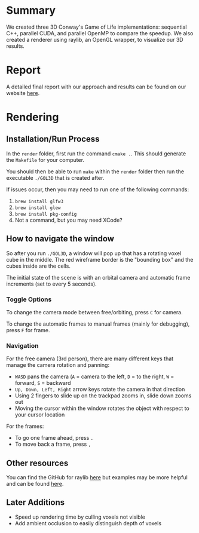 # Summary

We created three 3D Conway's Game of Life implementations: sequential C++, parallel CUDA, and parallel OpenMP to compare the speedup. We also created a renderer using raylib, an OpenGL wrapper, to visualize our 3D results.

# Report

A detailed final report with our approach and results can be found on our website [here](https://kat-04.github.io).

# Rendering

## Installation/Run Process

In the `render` folder, first run the command `cmake .`. This should generate the `Makefile` for your computer.

You should then be able to run `make` within the `render` folder then run the executable `./GOL3D` that is created after.

If issues occur, then you may need to run one of the following commands:

1) `brew install glfw3`
2) `brew install glew`
3) `brew install pkg-config`
4) Not a command, but you may need XCode?

## How to navigate the window

So after you run `./GOL3D`, a window will pop up that has a rotating voxel cube in the middle. The red wireframe border is the "bounding box" and the cubes inside are the cells.

The initial state of the scene is with an orbital camera and automatic frame increments (set to every 5 seconds).

### Toggle Options

To change the camera mode between free/orbiting, press `C` for camera.

To change the automatic frames to manual frames (mainly for debugging), press `F` for frame.

### Navigation

For the free camera (3rd person), there are many different keys that manage the camera rotation and panning:
- `WASD` pans the camera (`A` = camera to the left, `D` = to the right, `W` = forward, `S` = backward
- `Up, Down, Left, Right` arrow keys rotate the camera in that direction
- Using 2 fingers to slide up on the trackpad zooms in, slide down zooms out
- Moving the cursor within the window rotates the object with respect to your cursor location

For the frames:
- To go one frame ahead, press `.`
- To move back a frame, press `,`

## Other resources

You can find the GitHub for raylib [here](https://github.com/raysan5/raylib) but examples may be more helpful and can be found [here](https://www.raylib.com/examples.html).

## Later Additions

- Speed up rendering time by culling voxels not visible
- Add ambient occlusion to easily distinguish depth of voxels
